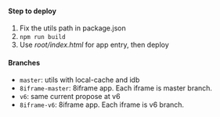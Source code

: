 #### Step to deploy
1. Fix the utils path in package.json
2. `npm run build`
3. Use *root/index.html* for app entry, then deploy

#### Branches
- `master`: utils with local-cache and idb
- `8iframe-master`: 8iframe app. Each iframe is master branch.
- `v6`: same current propose at v6
- `8iframe-v6`: 8iframe app. Each iframe is v6 branch.